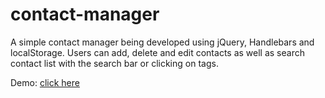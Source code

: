 # contact-manager

A simple contact manager being developed using jQuery, Handlebars and localStorage.
Users can add, delete and edit contacts as well as search contact list with the search bar or clicking on tags.

Demo: [click here](https://ncaron.github.io/contact-manager/)